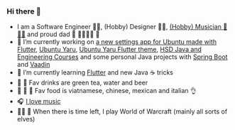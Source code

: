 ### Hi there 👋

- I am a Software Engineer :man_technologist:, (Hobby) Designer :man_artist:, [(Hobby) Musician :guitar: :singer:](https://deafdive.bandcamp.com/releases) and proud dad :sparkling_heart: :family_man_woman_girl_girl: :unicorn:
- 🔭 I’m currently working on [a new settings app for Ubuntu made with Flutter](https://github.com/Feichtmeier/settings), [Ubuntu Yaru](https://github.com/ubuntu/yaru), [Ubuntu Yaru Flutter theme](https://github.com/ubuntu/yaru.dart), [HSD Java and Engineering Courses](https://github.com/hs-duesseldorf) and some personal Java projects with [Spring Boot](https://spring.io/projects/spring-boot) and [Vaadin](https://vaadin.com/)
- 🌱 I’m currently learning [Flutter](https://flutter.dev) and new Java :coffee: tricks
- :tea: :beer: Fav drinks are green tea, water and beer
- 🍜 🍝 🌮 Fav food is viatnamese, chinese, mexican and italian 👌
- :headphones: [I love music](https://open.spotify.com/user/frederik-f?si=084df532fe2c4b05)
- :elf_man: :elf: When there is time left, I play World of Warcraft (mainly all sorts of elves)
